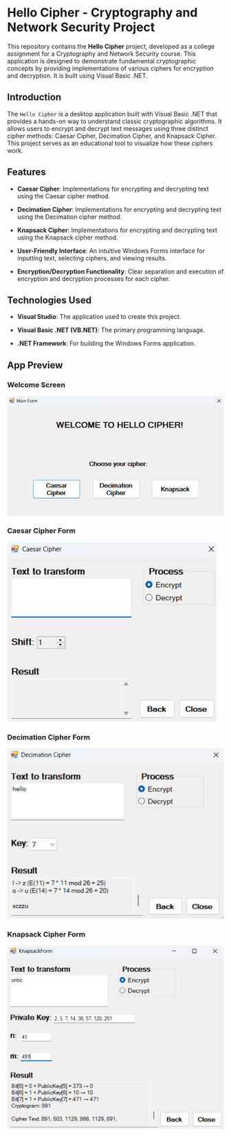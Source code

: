 # Hello Cipher - Cryptography and Network Security Project

This repository contains the **Hello Cipher** project, developed as a college assignment for a Cryptography and Network Security course. This application is designed to demonstrate fundamental cryptographic concepts by providing implementations of various ciphers for encryption and decryption. It is built using Visual Basic .NET.

## Introduction

The `Hello Cipher` is a desktop application built with Visual Basic .NET that provides a hands-on way to understand classic cryptographic algorithms. It allows users to encrypt and decrypt text messages using three distinct cipher methods: Caesar Cipher, Decimation Cipher, and Knapsack Cipher. This project serves as an educational tool to visualize how these ciphers work.

## Features

* **Caesar Cipher**: Implementations for encrypting and decrypting text using the Caesar cipher method.

* **Decimation Cipher**: Implementations for encrypting and decrypting text using the Decimation cipher method.

* **Knapsack Cipher**: Implementations for encrypting and decrypting text using the Knapsack cipher method.

* **User-Friendly Interface**: An intuitive Windows Forms interface for inputting text, selecting ciphers, and viewing results.

* **Encryption/Decryption Functionality**: Clear separation and execution of encryption and decryption processes for each cipher.

## Technologies Used

* **Visual Studio**: The application used to create this project.

* **Visual Basic .NET (VB.NET)**: The primary programming language.

* **.NET Framework**: For building the Windows Forms application.

## App Preview
### Welcome Screen
![Welcome Screen](Images/WelcomeForm.png "Application Welcome Form")
### Caesar Cipher Form
![Welcome Screen](Images/CaesarCipherForm.png "Application Caesar Cipher Form")
### Decimation Cipher Form
![Welcome Screen](Images/DecimationCipherForm.png "Application Decimation Cipher Form")
### Knapsack Cipher Form
![Welcome Screen](Images/KnapsackForm.png "Application Knapsack Cipher Form")
